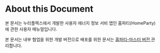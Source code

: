 # About this Document

본 문서는 누리플렉스에서 개발한 사용자 에너지 정보 서비 앱인 홈파티(HomeParty)에 관한 사용자 매뉴얼입니다. &#x20;

&#x20;본 문서는 내부 협업을 위한 개발 버전으로 배포를 위한 문서는 [홈파티-마스터 버전 ](https://app.gitbook.com/s/IkbtbZFeood7J9a7gBbF/) 관리합니다.
